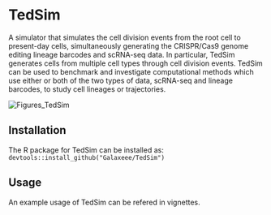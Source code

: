 # TedSim
A simulator that simulates the cell division events from the root cell to present-day cells, simultaneously generating the CRISPR/Cas9 genome editing lineage barcodes and scRNA-seq data. In particular, TedSim generates cells from multiple cell types through cell division events. TedSim can be used to benchmark and investigate computational methods which use either or both of the two types of data, scRNA-seq and lineage barcodes, to study cell lineages or trajectories.

![Figures_TedSim](https://github.gatech.edu/storage/user/38101/files/67d4bf80-d273-11eb-9dd5-dcaff98a51d0)

## Installation
The R package for TedSim can be installed as:
`devtools::install_github("Galaxeee/TedSim")`

## Usage
An example usage of TedSim can be refered in vignettes.
